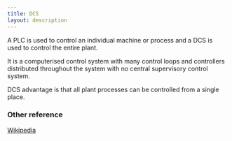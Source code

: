 ```yaml
---
title: DCS
layout: description
---
```


A PLC is used to control an individual machine or process and a DCS is used to control the entire plant.  

It is a computerised control system  with many control loops and controllers distributed throughout the system with no central supervisory control
system.  

DCS advantage is that all plant processes can be controlled from  a single place.
### Other reference
[Wikipedia](https://en.wikipedia.org/wiki/Distributed_control_system)
